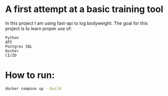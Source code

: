 # A first attempt at a basic training tool

In this project I am using fast-api to log bodyweight.
The goal for this project is to learn proper use of:

    Python
    API 
    Postgres SQL
    Docker
    CI/ID

# How to run:
```bash
docker compose up --build